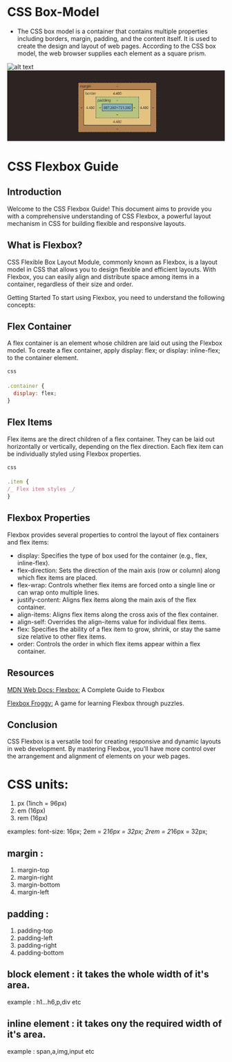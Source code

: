 # CSS Box-Model

- The CSS box model is a container that contains multiple properties including
  borders, margin, padding, and the content itself. It is used to create the design
  and layout of web pages. According to the CSS box model, the web browser
  supplies each element as a square prism.

![alt text](image.png)
<img src="https://github.com/Pramodjena/Falcon-4.0/blob/main/CSS/class-2/image.png?raw=true" >


# CSS Flexbox Guide

## Introduction

Welcome to the CSS Flexbox Guide! This document aims to provide you with a comprehensive understanding of CSS Flexbox, a powerful layout mechanism in CSS for building flexible and responsive layouts.

## What is Flexbox?

CSS Flexible Box Layout Module, commonly known as Flexbox, is a layout model in CSS that allows you to design flexible and efficient layouts. With Flexbox, you can easily align and distribute space among items in a container, regardless of their size and order.

Getting Started
To start using Flexbox, you need to understand the following concepts:

## Flex Container

A flex container is an element whose children are laid out using the Flexbox model. To create a flex container, apply display: flex; or display: inline-flex; to the container element.

```javascript
css

.container {
  display: flex;
}
```

## Flex Items

Flex items are the direct children of a flex container. They can be laid out horizontally or vertically, depending on the flex direction. Each flex item can be individually styled using Flexbox properties.

```javascript
css

.item {
/_ Flex item styles _/
}
```

## Flexbox Properties

Flexbox provides several properties to control the layout of flex containers and flex items:

- display: Specifies the type of box used for the container (e.g., flex, inline-flex).
- flex-direction: Sets the direction of the main axis (row or column) along which flex items are placed.
- flex-wrap: Controls whether flex items are forced onto a single line or can wrap onto multiple lines.
- justify-content: Aligns flex items along the main axis of the flex container.
- align-items: Aligns flex items along the cross axis of the flex container.
- align-self: Overrides the align-items value for individual flex items.
- flex: Specifies the ability of a flex item to grow, shrink, or stay the same size relative to other flex items.
- order: Controls the order in which flex items appear within a flex container.

## Resources

[MDN Web Docs: Flexbox:](https://developer.mozilla.org/en-US/docs/Web/CSS/CSS_Flexible_Box_Layout) A Complete Guide to Flexbox

[Flexbox Froggy:](https://flexboxfroggy.com/) A game for learning Flexbox through puzzles.

## Conclusion

CSS Flexbox is a versatile tool for creating responsive and dynamic layouts in web development. By mastering Flexbox, you'll have more control over the arrangement and alignment of elements on your web pages.

# CSS units:

1. px (1inch = 96px)
2. em (16px)
3. rem (16px)

examples: font-size: 16px;
2em = 2*16px = 32px;
2rem = 2*16px = 32px;

## margin :

1. margin-top
2. margin-right
3. margin-bottom
4. margin-left

## padding :

1. padding-top
2. padding-left
3. padding-right
4. padding-bottom

## block element : it takes the whole width of it's area.

example : h1...h6,p,div etc

## inline element : it takes ony the required width of it's area.

example : span,a,img,input etc
